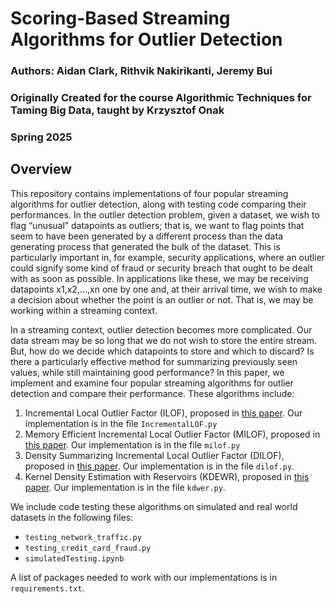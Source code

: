# Scoring-Based Streaming Algorithms for Outlier Detection
### Authors: Aidan Clark, Rithvik Nakirikanti, Jeremy Bui
### Originally Created for the course Algorithmic Techniques for Taming Big Data, taught by Krzysztof Onak 
### Spring 2025

## Overview
This repository contains implementations of four popular streaming algorithms for outlier detection, along with testing code comparing their performances. In the outlier detection problem, given a dataset, we wish to flag “unusual” datapoints as outliers; that is, we want to flag points that seem to have been generated by a different process than the data generating process that generated the bulk of the dataset. This is particularly important in, for example, security applications, where an outlier could signify some kind of fraud or security breach that ought to be dealt with as soon as possible. In applications like these, we may be receiving datapoints x1,x2,...,xn one by one and, at their arrival time, we wish to make a decision about whether the point is an outlier or not. That is, we may be working within a streaming context.
	
 In a streaming context, outlier detection becomes more complicated. Our data stream may be so long that we do not wish to store the entire stream. But, how do we decide which datapoints to store and which to discard? Is there a particularly effective method for summarizing previously seen values, while still maintaining good performance? In this paper, we implement and examine four popular streaming algorithms for outlier detection and compare their performance. These algorithms include:

1. Incremental Local Outlier Factor (ILOF), proposed in [this paper](https://ieeexplore.ieee.org/document/4221341). Our implementation is in the file `IncrementalLOF.py`
2. Memory Efficient Incremental Local Outlier Factor (MILOF), proposed in [this paper](https://ieeexplore.ieee.org/document/7530918). Our implementation is in the file `milof.py`
3. Density Summarizing Incremental Local Outlier Factor (DILOF), proposed in [this paper](https://doi.org/10.1145/3219819.3220022). Our implementation is in the file `dilof.py`.
4. Kernel Density Estimation with Reservoirs (KDEWR), proposed in [this paper](https://doi.org/10.3390/s20051261). Our implementation is in the file `kdwer.py`.

We include code testing these algorithms on simulated and real world datasets in the following files:
* `testing_network_traffic.py`
* `testing_credit_card_fraud.py`
* `simulatedTesting.ipynb`

A list of packages needed to work with our implementations is in `requirements.txt`. 
